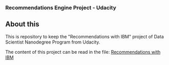 ### Recommendations Engine Project - Udacity

## About this

This is repository to keep the "Recommendations with IBM" project of Data Scientist Nanodegree Program from Udacity.

The content of this project can be read in the file: [Recommendations with IBM](Recommendations%20with%20IBM.pdf)
